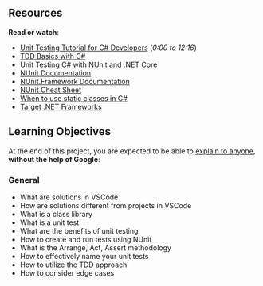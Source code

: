 <h2>Resources</h2>

<p><strong>Read or watch</strong>:</p>

<ul>
<li><a href="/rltoken/G4zs8QYwLUUtLJ2PuuOXLA" title="Unit Testing Tutorial for C# Developers" target="_blank">Unit Testing Tutorial for C# Developers</a> (<em>0:00 to 12:16</em>)</li>
<li><a href="/rltoken/7X1QWuMH7fTTixpBZN7MeQ" title="TDD Basics with C#" target="_blank">TDD Basics with C#</a> </li>
<li><a href="/rltoken/8HrLMtDHXw6Rl6AIcqxdGQ" title="Unit Testing C# with NUnit and .NET Core" target="_blank">Unit Testing C# with NUnit and .NET Core</a> </li>
<li><a href="/rltoken/PrOqL_DKit8Sa9hSCB3arg" title="NUnit Documentation" target="_blank">NUnit Documentation</a> </li>
<li><a href="/rltoken/r3WHAx7cJoqOPgYMIC-NBA" title="NUnit.Framework Documentation" target="_blank">NUnit.Framework Documentation</a> </li>
<li><a href="/rltoken/aRjOF6RZBIr5L5VkavHY3g" title="NUnit Cheat Sheet" target="_blank">NUnit Cheat Sheet</a> </li>
<li><a href="/rltoken/DQhTkmZT8gfLuLZ4BgLEdw" title="When to use static classes in C#" target="_blank">When to use static classes in C#</a></li>
<li><a href="/rltoken/40Brvu5MeyVcY_FQqu8LFQ" title="Target .NET Frameworks" target="_blank">Target .NET Frameworks</a></li>
</ul>

<h2>Learning Objectives</h2>

<p>At the end of this project, you are expected to be able to <a href="/rltoken/G__X_pQRgrW83fgThxsmYw" title="explain to anyone" target="_blank">explain to anyone</a>, <strong>without the help of Google</strong>:</p>

<h3>General</h3>

<ul>
<li>What are solutions in VSCode</li>
<li>How are solutions different from projects in VSCode</li>
<li>What is a class library</li>
<li>What is a unit test</li>
<li>What are the benefits of unit testing</li>
<li>How to create and run tests using NUnit</li>
<li>What is the Arrange, Act, Assert methodology</li>
<li>How to effectively name your unit tests</li>
<li>How to utilize the TDD approach</li>
<li>How to consider edge cases</li>
</ul>
